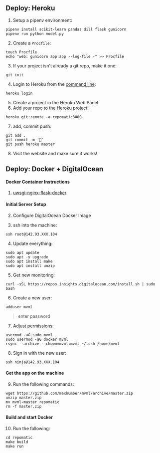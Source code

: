 ## Deploy: Heroku

1. Setup a pipenv environment:

```
pipenv install scikit-learn pandas dill flask gunicorn
pipenv run python model.py
```

2. Create a `Procfile`:

```
touch Procfile
echo "web: gunicorn app:app --log-file -" >> Procfile
```

3. If your project isn't already a git repo, make it one:

```
git init
```

4. Login to Heroku from the [command line](https://devcenter.heroku.com/articles/heroku-cli):

```
heroku login
```

5. Create a project in the Heroku Web Panel
6. Add your repo to the Heroku project:

```
heroku git:remote -a repomatic3000
```

7. add, commit push:

```
git add .
git commit -m '🚀'
git push heroku master
```

8. Visit the website and make sure it works!



## Deploy: Docker + DigitalOcean



#### Docker Container Instructions

1. [uwsgi-nginx-flask-docker](https://github.com/tiangolo/uwsgi-nginx-flask-docker)

#### Initial Server Setup

2. Configure DigitalOcean Docker Image

3. ssh into the machine:

```
ssh root@142.93.XXX.104
```

4. Update everything:

```
sudo apt update
sudo apt -y upgrade
sudo apt install make
sudo apt install unzip
```

5. Get new monitoring:

```
curl -sSL https://repos.insights.digitalocean.com/install.sh | sudo bash
```

6. Create a new user:

```
adduser mvml
```

> enter password

7. Adjust permissions:

```
usermod -aG sudo mvml
sudo usermod -aG docker mvml
rsync --archive --chown=mvml:mvml ~/.ssh /home/mvml
```

8. Sign in with the new user:

```
ssh ninja@142.93.XXX.104
```

#### Get the app on the machine

9. Run the following commands:

```
wget https://github.com/maxhumber/mvml/archive/master.zip
unzip master.zip
mv mvml-master repomatic
rm -f master.zip
```

#### Build and start Docker

10. Run the following:

```
cd repomatic
make build
make run
```

